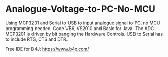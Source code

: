 # Analogue-Voltage-to-PC-No-MCU
Using MCP3201 and Serial to USB to input analogue signal to PC, no MCU programming needed.
Code VB6, VS2010 and Basic for Java. The ADC MCP3201 is driven by bit banging the Hardware Controls.
USB to Serial has to include RTS, CTS and DTR.

Free IDE for B4J: https://www.b4x.com/


